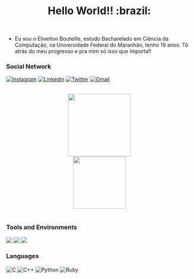 <!---
xxvelho/xxvelho is a ✨ special ✨ repository because its `README.md` (this file) appears on your GitHub profile.

Here are some ideas to get you started:

- 🔭 I’m currently working on ...
- 🌱 I’m currently learning ...
- 👯 I’m looking to collaborate on ...
- 🤔 I’m looking for help with ...
- 💬 Ask me about ...
- 📫 How to reach me: ...
- 😄 Pronouns: ...
- ⚡ Fun fact: ...

You can click the Preview link to take a look at your changes.
--->

<h1 align="center"> Hello World!! :brazil:</h1><br/>

- Eu sou o Elivelton Bouteille, estudo Bacharelado em Ciência da Computação, na Universidade Federal do Maranhão, tenho 19 anos.
Tô atrás do meu progresso e pra mim só isso que importa!!

### Social Network

[![Instagram](https://img.shields.io/badge/Instagram-E4405F?style=for-the-badge&logo=instagram&logoColor=white)](https://www.instagram.com/xxvelho/)
[![Linkedin](https://img.shields.io/badge/LinkedIn-0077B5?style=for-the-badge&logo=linkedin&logoColor=white)](https://www.linkedin.com/in/eliveltonbouteille/)
[![Twitter](https://img.shields.io/badge/Twitter-1DA1F2?style=for-the-badge&logo=twitter&logoColor=white)](https://twitter.com/xxvelho/)
[![Gmail](https://img.shields.io/badge/Gmail-D14836?style=for-the-badge&logo=gmail&logoColor=white)](https://mail.google.com/mail/u/0/?fs=1&tf=cm&source=mailto&to=eliveltoncontact@gmail.com)

<br/>

<div align="center">
  <img height="170em" src="https://github-readme-stats.vercel.app/api?username=xxvelho&show_icons=true&theme=dracula&include_all_commits=true&count_private=true"/>
</div>
<div align="center">
  <img height="142em" src="https://github-readme-stats.vercel.app/api/top-langs/?username=xxvelho&layout=compact&langs_count=7&theme=dracula"/>
</div>

<br/>

### Tools and Environments

<p>
<img src="https://img.shields.io/badge/Editor-VSCode-green?logo=Visual%20Studio%20Code">
<img src="https://img.shields.io/badge/OS-Linux-organge?logo=Linux">
<img src="https://img.shields.io/badge/OS-Windows-organge?logo=Windows">
</p>

### Languages
<div style="display: inline_block">
  <img align="center" alt="C" src="https://img.shields.io/badge/C-00599C?style=for-the-badge&logo=c&logoColor=white" />
  <img align="center" alt="C++" src="https://img.shields.io/badge/C%2B%2B-00599C?style=for-the-badge&logo=c%2B%2B&logoColor=white" />
  <img align="center" alt="Python" src="https://img.shields.io/badge/Python-FFD43B?style=for-the-badge&logo=python&logoColor=blue" />
  <img align="center" alt="Ruby" src="https://img.shields.io/badge/Ruby-CC342D?style=for-the-badge&logo=ruby&logoColor=white" />
</div>
<br/>

